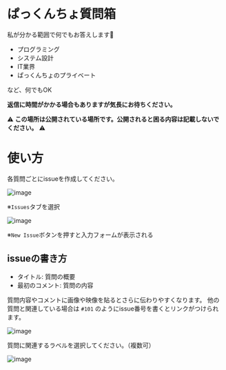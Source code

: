 # ぱっくんちょ質問箱

私が分かる範囲で何でもお答えします🤩

- プログラミング
- システム設計
- IT業界
- ぱっくんちょのプライベート

など、何でもOK

**返信に時間がかかる場合もありますが気長にお待ちください。**

⚠ **この場所は公開されている場所です。公開されると困る内容は記載しないでください。** ⚠

# 使い方

各質問ごとにissueを作成してください。

![image](https://user-images.githubusercontent.com/22320079/192438916-c7635948-4c32-43db-9e89-648b929692f8.png)

※`Issues`タブを選択

![image](https://user-images.githubusercontent.com/22320079/192431423-e05784cf-60ff-46ef-99c2-edd7472ab476.png)

※`New Issue`ボタンを押すと入力フォームが表示される

## issueの書き方

- タイトル: 質問の概要
- 最初のコメント: 質問の内容

質問内容やコメントに画像や映像を貼るとさらに伝わりやすくなります。
他の質問と関連している場合は `#101` のようにissue番号を書くとリンクがつけられます。

![image](https://user-images.githubusercontent.com/22320079/192431288-54992ba8-7eb1-41e2-acc4-1b744de0c7ac.png)

質問に関連するラベルを選択してください。（複数可）

![image](https://user-images.githubusercontent.com/22320079/192433648-c04c5d4b-6264-4a2e-ae80-6d22183394e9.png)
